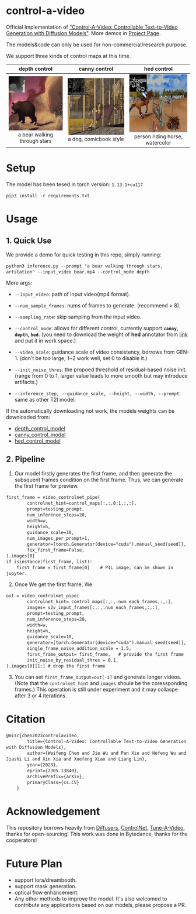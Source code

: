 # control-a-video
<!-- <img src="basketball.gif" width="256"> -->
Official Implementation of ["Control-A-Video: Controllable Text-to-Video Generation with Diffusion Models"](https://arxiv.org/abs/2305.13840s). More demos in [Project Page](https://controlavideo.github.io).

The models&code can only be used for non-commercial/research purpose.

We support three kinds of control maps at this time. 

|depth control| canny control | hed control | 
|:-:|:-:|:-:|
|<img src="videos/depth_a_bear_walking_through_stars.gif" width="200"><br> a bear walking through stars |<img src="videos/canny_a_dog_comicbook.gif" width="200"><br> a dog, comicbook style |<img src="videos/hed_a_person_riding_a_horse_jumping_over_an_obstacle_watercolor_style.gif" width="200"><br> person riding horse, watercolor|


# Setup

The model has been tesed in torch version: `1.13.1+cu117`
```
pip3 install -r requirements.txt
```

# Usage

## 1. Quick Use
We provide a demo for quick testing in this repo, simply running:

```
python3 inference.py --prompt "a bear walking through stars, artstation" --input_video bear.mp4 --control_mode depth 
```

More args:
- `--input_video`: path of input video(mp4 format).
- `--num_sample_frames`: nums of frames to generate. (recommend > 8).
- `--sampling_rate`: skip sampling from the input video.

- `--control_mode`: allows for different control, currently support **`canny`, `depth`, `hed`**. (you need to download the weight of **hed** annotator from [link](https://huggingface.co/wf-genius/controlavideo-hed/resolve/main/hed-network.pth) and put it in work space.)
- `--video_scale`: guidance scale of video consistency, borrows from GEN-1. (don't be too large, 1~2 work well, set 0 to disable it.)
- `--init_noise_thres`: the propoed threshold of residual-based noise init. (range from 0 to 1, larger value leads to more smooth but may introduce artifacts.)

- `--inference_step, --guidance_scale, --height, --width, --prompt`: same as other T2I model.

If the automatically downloading not work, the models weights can be downloaded from:
- [depth_control_model](https://huggingface.co/wf-genius/controlavideo-depth)
- [canny_control_model](https://huggingface.co/wf-genius/controlavideo-canny)
- [hed_control_model](https://huggingface.co/wf-genius/controlavideo-hed)

## 2. Pipeline
1. Our model firstly generates the first frame, and then generate the subsquent frames condition on the first frame. Thus, we can generate the first frame for preview. 
```
first_frame = video_controlnet_pipe(
        controlnet_hint=control_maps[:,:,0:1,:,:],
        prompt=testing_prompt,
        num_inference_steps=20,
        width=w,
        height=h,
        guidance_scale=10,
        num_images_per_prompt=1,
        generator=[torch.Generator(device="cuda").manual_seed(seed)],
        fix_first_frame=False,
).images[0]
if isinstance(first_frame, list):
    first_frame = first_frame[0]    # PIL image, can be shown in jupyter.
```

2. Once We get the first frame, We 

```
out = video_controlnet_pipe(
        controlnet_hint= control_maps[:,:,:num_each_frames,:,:],
        images= v2v_input_frames[:,:,:num_each_frames,:,:],
        prompt=testing_prompt,
        num_inference_steps=20,
        width=w,
        height=h,
        guidance_scale=10,
        generator=[torch.Generator(device="cuda").manual_seed(seed)],
        single_frame_noise_addition_scale = 1.5,        
        first_frame_output= first_frame,   # provide the first frame
        init_noise_by_residual_thres = 0.1,
).images[0][1:] # drop the first frame
```

3. You can set `first_frame_output=out[-1]` and generate longer videos. (Note that the `controlnet_hint` and `images` shoule be the coressponding frames.) This operation is still under experiment and it may collaspe after 3 or 4 iterations. 

# Citation
```
@misc{chen2023controlavideo,
        title={Control-A-Video: Controllable Text-to-Video Generation with Diffusion Models}, 
        author={Weifeng Chen and Jie Wu and Pan Xie and Hefeng Wu and Jiashi Li and Xin Xia and Xuefeng Xiao and Liang Lin},
        year={2023},
        eprint={2305.13840},
        archivePrefix={arXiv},
        primaryClass={cs.CV}
    }
```

# Acknowledgement
This repository borrows heavily from [Diffusers](https://github.com/huggingface/diffusers), [ControlNet](https://github.com/lllyasviel/ControlNet), [Tune-A-Video](https://github.com/showlab/Tune-A-Video), thanks for open-sourcing! This work was done in Bytedance, thanks for the cooperators! 


# Future Plan
- support lora/dreambooth.
- support mask generation.
- optical flow enhancement.
- Any other methods to improve the model. It's also welcomed to contribute any applications based on our models, please propose a PR.